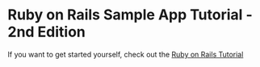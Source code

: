 # Ruby on Rails Sample App Tutorial - 2nd Edition

If you want to get started yourself, check out the [Ruby on Rails Tutorial](http://ruby.railstutorial.org/)